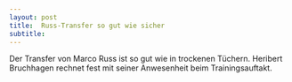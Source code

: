 ```yaml
---
layout: post
title:  Russ-Transfer so gut wie sicher
subtitle:  
---
```


Der Transfer von Marco Russ ist so gut wie in trockenen Tüchern. Heribert Bruchhagen rechnet fest mit seiner Anwesenheit beim Trainingsauftakt. 


